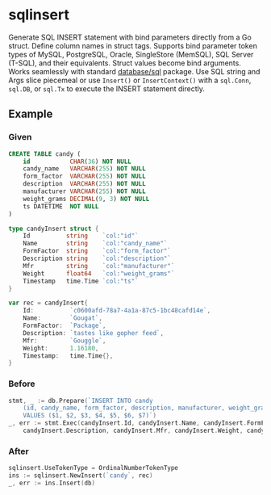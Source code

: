 # sqlinsert
Generate SQL INSERT statement with bind parameters directly from a Go struct. Define column names in struct tags. Supports bind parameter token types of MySQL, PostgreSQL, Oracle, SingleStore (MemSQL), SQL Server (T-SQL), and their equivalents. Struct values become bind arguments. Works seamlessly with standard [database/sql](https://pkg.go.dev/database/sql) package. Use SQL string and Args slice piecemeal or use `Insert()` or `InsertContext()` with a `sql.Conn`, `sql.DB`, or `sql.Tx` to execute the INSERT statement directly.

## Example
### Given
```sql
CREATE TABLE candy (
    id           CHAR(36) NOT NULL
    candy_name   VARCHAR(255) NOT NULL
    form_factor  VARCHAR(255) NOT NULL
    description  VARCHAR(255) NOT NULL
    manufacturer VARCHAR(255) NOT NULL
    weight_grams DECIMAL(9, 3) NOT NULL
    ts DATETIME  NOT NULL
)
```

```go
type candyInsert struct {
	Id          string    `col:"id"`
	Name        string    `col:"candy_name"`
	FormFactor  string    `col:"form_factor"`
	Description string    `col:"description"`
	Mfr         string    `col:"manufacturer"`
	Weight      float64   `col:"weight_grams"`
	Timestamp   time.Time `col:"ts"`
}

var rec = candyInsert{
    Id:          `c0600afd-78a7-4a1a-87c5-1bc48cafd14e`,
    Name:        `Gougat`,
    FormFactor:  `Package`,
    Description: `tastes like gopher feed`,
    Mfr:         `Gouggle`,
    Weight:      1.16180,
    Timestamp:   time.Time{},
}
```

### Before
```go
stmt, _ := db.Prepare(`INSERT INTO candy 
    (id, candy_name, form_factor, description, manufacturer, weight_grams, ts) 
    VALUES ($1, $2, $3, $4, $5, $6, $7)`)
_, err := stmt.Exec(candyInsert.Id, candyInsert.Name, candyInsert.FormFactor, 
	candyInsert.Description, candyInsert.Mfr, candyInsert.Weight, candyInsert.Timestamp)
```

### After
```go
sqlinsert.UseTokenType = OrdinalNumberTokenType
ins := sqlinsert.NewInsert(`candy`, rec)
_, err := ins.Insert(db)
```